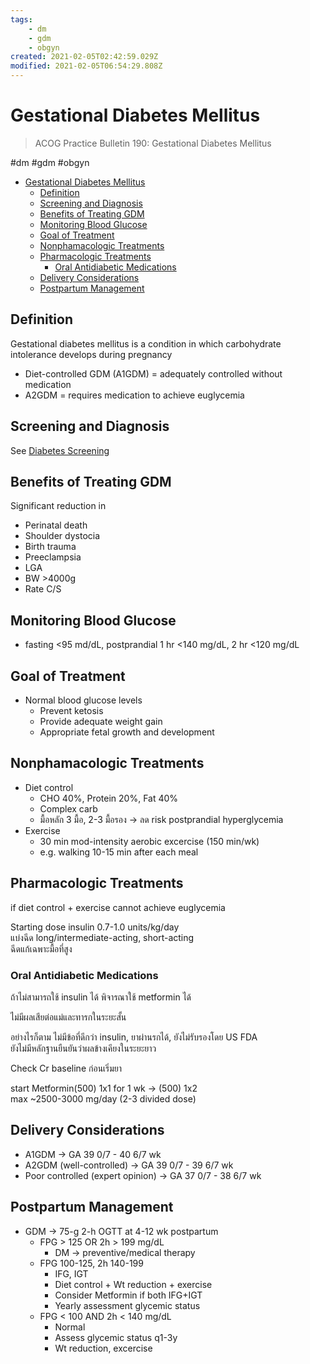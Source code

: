 ```yaml
---
tags:
    - dm
    - gdm
    - obgyn
created: 2021-02-05T02:42:59.029Z
modified: 2021-02-05T06:54:29.808Z
---
```

# Gestational Diabetes Mellitus

> ACOG Practice Bulletin 190: Gestational Diabetes Mellitus

#dm #gdm #obgyn 

- [Gestational Diabetes Mellitus](#gestational-diabetes-mellitus)
  - [Definition](#definition)
  - [Screening and Diagnosis](#screening-and-diagnosis)
  - [Benefits of Treating GDM](#benefits-of-treating-gdm)
  - [Monitoring Blood Glucose](#monitoring-blood-glucose)
  - [Goal of Treatment](#goal-of-treatment)
  - [Nonphamacologic Treatments](#nonphamacologic-treatments)
  - [Pharmacologic Treatments](#pharmacologic-treatments)
    - [Oral Antidiabetic Medications](#oral-antidiabetic-medications)
  - [Delivery Considerations](#delivery-considerations)
  - [Postpartum Management](#postpartum-management)

## Definition

Gestational diabetes mellitus is a condition in which carbohydrate intolerance develops during pregnancy

- Diet-controlled GDM (A1GDM) =  adequately controlled without medication  
- A2GDM =  requires medication to achieve euglycemia

## Screening and Diagnosis

See [Diabetes Screening](OBGYN\diabetes-screening.md)

## Benefits of Treating GDM

Significant reduction in

- Perinatal death
- Shoulder dystocia
- Birth trauma
- Preeclampsia
- LGA
- BW >4000g
- Rate C/S

## Monitoring Blood Glucose

- fasting <95 md/dL, postprandial 1 hr <140 mg/dL, 2 hr <120 mg/dL

## Goal of Treatment

- Normal blood glucose levels
  - Prevent ketosis
  - Provide adequate weight gain
  - Appropriate fetal growth and development

## Nonphamacologic Treatments

- Diet control
  - CHO 40%, Protein 20%, Fat 40%
  - Complex carb
  - มื้อหลัก 3 มื้อ, 2-3 มื้อรอง -> ลด risk postprandial hyperglycemia
- Exercise
  - 30 min mod-intensity aerobic excercise (150 min/wk)
  - e.g. walking 10-15 min after each meal

## Pharmacologic Treatments

if diet control + exercise cannot achieve euglycemia

Starting dose insulin 0.7-1.0 units/kg/day  
แบ่งฉีด long/intermediate-acting, short-acting  
ฉีดแก้เฉพาะมื้อที่สูง

### Oral Antidiabetic Medications

ถ้าไม่สามารถใช้ insulin ได้ พิจารณาใช้ metformin ได้

ไม่มีผลเสียต่อแม่และทารกในระยะสั้น

อย่างไรก็ตาม ไม่มีข้อที่ดีกว่า insulin, ยาผ่านรกได้, ยังไม่รับรองโดย US FDA  
ยังไม่มีหลักฐานยืนยันว่าผลข้างเคียงในระยะยาว

Check Cr baseline ก่อนเริ่มยา

start Metformin(500) 1x1 for 1 wk -> (500) 1x2  
max ~2500-3000 mg/day (2-3 divided dose)

## Delivery Considerations

- A1GDM -> GA 39 0/7 - 40 6/7 wk
- A2GDM (well-controlled) -> GA 39 0/7 - 39 6/7 wk
- Poor controlled (expert opinion) -> GA 37 0/7 - 38 6/7 wk

## Postpartum Management

- GDM -> 75-g 2-h OGTT at 4-12 wk postpartum
  - FPG > 125 OR 2h > 199 mg/dL
    - DM -> preventive/medical therapy
  - FPG 100-125, 2h 140-199
    - IFG, IGT
    - Diet control + Wt reduction + exercise
    - Consider Metformin if both IFG+IGT
    - Yearly assessment glycemic status
  - FPG < 100 AND 2h < 140 mg/dL
    - Normal
    - Assess glycemic status q1-3y
    - Wt reduction, excercise
